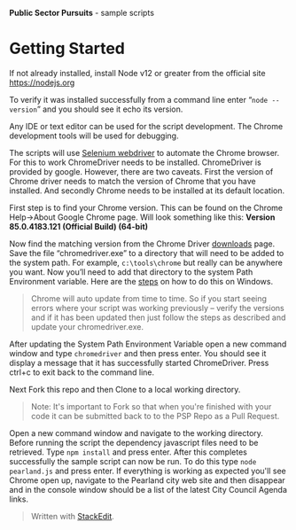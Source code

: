**Public Sector Pursuits** - sample scripts
# Getting Started 

If not already installed, install Node v12 or greater from the official site https://nodejs.org

To verify it was installed successfully from a command line enter “`node --version`” and you should see it echo its version. 

Any IDE or text editor can be used for the script development. The Chrome development tools will be used for debugging. 

The scripts will use [Selenium webdriver](https://www.selenium.dev/)  to automate the Chrome browser. For this to work ChromeDriver needs to be installed. ChromeDriver is provided by google. However, there are two caveats. First the version of Chrome driver needs to match the version of Chrome that you have installed. And secondly Chrome needs to be installed at its default location.  

First step is to find your Chrome version. This can be found on the Chrome Help->About Google Chrome page.  Will look something like this: 
**Version 85.0.4183.121 (Official Build) (64-bit)**



Now find the matching version from the Chrome Driver [downloads](https://sites.google.com/a/chromium.org/chromedriver/downloads) page. Save the file “chromedriver.exe” to a directory that will need to be added to the system path. For example, `c:\tools\chrome` but really can be anywhere you want. Now you’ll need to add that directory to the system Path Environment variable. Here are the [steps](https://www.addictivetips.com/windows-tips/set-path-environment-variables-in-windows-10/) on how to do this on Windows. 

> Chrome will auto update from time to time. So if you start seeing
> errors where your script was working previously – verify the versions
> and if it has been updated then just follow the steps as described and
> update your chromedriver.exe.

After updating the System Path Environment Variable open a new command window and type `chromedriver` and then press enter. You should see it display a message that it has successfully started ChromeDriver. Press ctrl+c to exit back to the command line.

Next Fork this repo and then Clone to a local working directory. 
> Note: It's important to Fork so that when you're finished with your code it can be submitted back to to the PSP Repo as a Pull Request. 

Open a new command window and navigate to the working directory. Before running the script the dependency javascript files need to be retrieved. Type `npm install` and press enter. After this completes successfully the sample script can now be run. To do this type `node pearland.js` and press enter. If everything is working as expected you'll see Chrome open up, navigate to the Pearland city web site and then disappear and in the console window should be a list of the latest City Council Agenda links.




> Written with [StackEdit](https://stackedit.io/).
